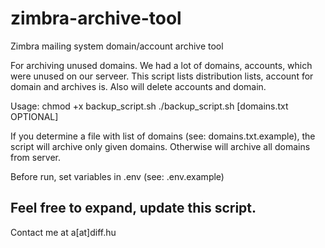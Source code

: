 # zimbra-archive-tool
Zimbra mailing system domain/account archive tool

For archiving unused domains. We had a lot of domains, accounts, which were unused on our serveer. This script lists distribution lists, account for domain and archives is. Also will delete accounts and domain.

Usage:
chmod +x backup_script.sh
./backup_script.sh [domains.txt OPTIONAL]

If you determine a file with list of domains (see: domains.txt.example), the script will archive only given domains. Otherwise will archive all domains from server.

Before run, set variables in .env (see: .env.example)

## Feel free to expand, update this script.
Contact me at a[at]diff.hu
